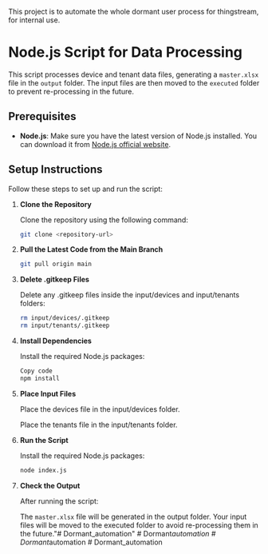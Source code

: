 This project is to automate the whole dormant user process for thingstream, for internal use. 

# Node.js Script for Data Processing

This script processes device and tenant data files, generating a `master.xlsx` file in the `output` folder. The input files are then moved to the `executed` folder to prevent re-processing in the future.

## Prerequisites

- **Node.js**: Make sure you have the latest version of Node.js installed. You can download it from [Node.js official website](https://nodejs.org/).

## Setup Instructions

Follow these steps to set up and run the script:

1. **Clone the Repository**

   Clone the repository using the following command:
   ```bash
   git clone <repository-url>
2. **Pull the Latest Code from the Main Branch**
    ```bash
    git pull origin main
3. **Delete .gitkeep Files**

    Delete any .gitkeep files inside the input/devices and input/tenants folders:
    ```bash
    rm input/devices/.gitkeep
    rm input/tenants/.gitkeep
4. **Install Dependencies**

    Install the required Node.js packages:

    ```bash
    Copy code
    npm install
5. **Place Input Files**

    Place the devices file in the input/devices folder.

    Place the tenants file in the input/tenants folder.
6. **Run the Script**

    Install the required Node.js packages:
    ```bash
    node index.js
7. **Check the Output**

    After running the script:

    The `master.xlsx` file will be generated in the output folder.
    Your input files will be moved to the executed folder to avoid re-processing them in the future."# Dormant_automation" 
#   D o r m a n t _ a u t o m a t i o n  
 #   D o r m a n t _ a u t o m a t i o n  
 #   D o r m a n t _ a u t o m a t i o n  
 